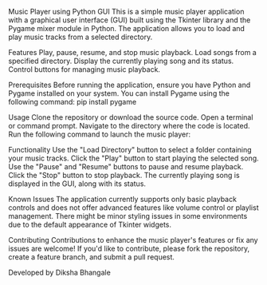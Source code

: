 Music Player using Python GUI
This is a simple music player application with a graphical user interface (GUI) built using the Tkinter library and the Pygame mixer module in Python. The application allows you to load and play music tracks from a selected directory.

Features
Play, pause, resume, and stop music playback.
Load songs from a specified directory.
Display the currently playing song and its status.
Control buttons for managing music playback.

Prerequisites
Before running the application, ensure you have Python and Pygame installed on your system. 
You can install Pygame using the following command:
pip install pygame

Usage
Clone the repository or download the source code.
Open a terminal or command prompt.
Navigate to the directory where the code is located.
Run the following command to launch the music player:

Functionality
Use the "Load Directory" button to select a folder containing your music tracks.
Click the "Play" button to start playing the selected song.
Use the "Pause" and "Resume" buttons to pause and resume playback.
Click the "Stop" button to stop playback.
The currently playing song is displayed in the GUI, along with its status.

Known Issues
The application currently supports only basic playback controls and does not offer advanced features like volume control or playlist management.
There might be minor styling issues in some environments due to the default appearance of Tkinter widgets.

Contributing
Contributions to enhance the music player's features or fix any issues are welcome! If you'd like to contribute, please fork the repository, create a feature branch, and submit a pull request.


Developed by Diksha Bhangale
